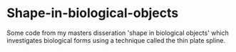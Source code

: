 # Shape-in-biological-objects
Some code from my masters disseration 'shape in biological objects' which investigates biological forms using a technique called the thin plate spline.
